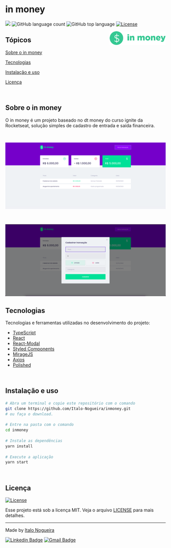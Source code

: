 # in money

<p>
  <img src="https://img.shields.io/badge/made%20by-ITALO%20NOGUEIRA-5429CC?style=flat-square">
  <img alt="GitHub language count" src="https://img.shields.io/github/languages/count/italo-nogueira/inmoney?logoColor=%235429CC&style=flat-square">
  <img alt="GitHub top language" src="https://img.shields.io/github/languages/top/italo-nogueira/inmoney?color=%235429CC&style=flat-square">
  <a href="https://opensource.org/licenses/MIT">
    <img alt="License" src="https://img.shields.io/badge/license-MIT-5429CC?style=flat-square">
  </a>
  
</p>

<img align="right" src="src/assets/logo.png" width="35%" alt="in money">

## Tópicos 

[Sobre o in money](#sobre-o-in-money)

[Tecnologias](#tecnologias)

[Instalação e uso](#instalação-e-uso)

[Licença](#licença)

<br>

## Sobre o in money

O in money é um projeto baseado no dt money do curso ignite da Rocketseat, solução simples de cadastro de entrada e saída financeira.

<br>

<p align="center">
  <img src=".github/cover.png" alt="Página inicial">
</p>

<br>

<p align="center">
  <img src=".github/cover1.png" alt="Modal">
</p>

## Tecnologias

Tecnologias e ferramentas utilizadas no desenvolvimento do projeto:

- [TypeScript](https://www.typescriptlang.org/)
- [React](https://reactjs.org/)
- [React-Modal](https://github.com/reactjs/react-modal)
- [Styled Components](https://styled-components.com/)
- [MirageJS](https://miragejs.com/)
- [Axios](https://github.com/axios/axios)
- [Polished](https://polished.js.org/)

<br>

## Instalação e uso

```bash
# Abra um terminal e copie este repositório com o comando
git clone https://github.com/Italo-Nogueira/inmoney.git
# ou faça o download.

# Entre na pasta com o comando 
cd inmoney

# Instale as dependências
yarn install

# Execute a aplicação
yarn start
```

<br>


## Licença
<a href="https://opensource.org/licenses/MIT">
    <img alt="License" src="https://img.shields.io/badge/license-MIT-5429CC?style=flat-square">
</a>

<br>

Esse projeto está sob a licença MIT. Veja o arquivo [LICENSE](/LICENSE) para mais detalhes.

---

Made by [Italo Nogueira](https://github.com/italo-nogueira)

[![Linkedin Badge](https://img.shields.io/badge/-Italo%20Nogueira-5429CC?style=flat-square&logo=Linkedin&logoColor=white&link=https://www.linkedin.com/in/italo-nogueira-perfil//)](https://www.linkedin.com/in/italo-nogueira-perfil//) 
[![Gmail Badge](https://img.shields.io/badge/-italogdm@gmail.com-5429CC?style=flat-square&logo=Gmail&logoColor=white&link=mailto:italogdm@gmail.com)](mailto:italogdm@gmail.com)

